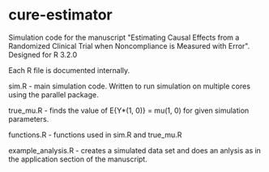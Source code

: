 # cure-estimator

Simulation code for the manuscript 
"Estimating Causal Effects from a Randomized Clinical Trial when Noncompliance is Measured with Error".
Designed for R 3.2.0

Each R file is documented internally.

sim.R - main simulation code. Written to run simulation on multiple cores
using the parallel package. 

true_mu.R - finds the value of E{Y*(1, 0)} = mu(1, 0) for given simulation parameters. 

functions.R - functions used in sim.R and true_mu.R

example_analysis.R - creates a simulated data set and does an anlysis as in the application
section of the manuscript. 
